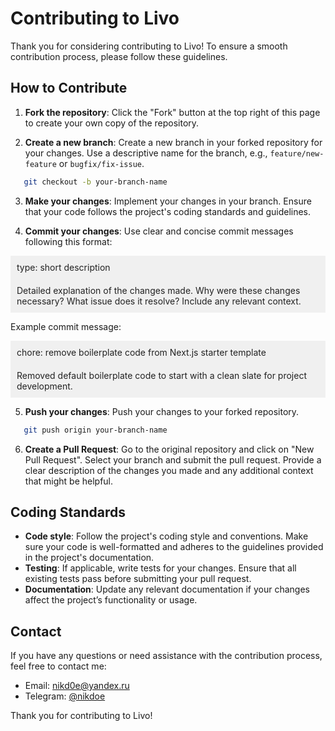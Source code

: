# Contributing to Livo

Thank you for considering contributing to Livo! To ensure a smooth contribution process, please follow these guidelines.

## How to Contribute

1. **Fork the repository**: Click the "Fork" button at the top right of this page to create your own copy of the repository.

2. **Create a new branch**: Create a new branch in your forked repository for your changes. Use a descriptive name for the branch, e.g., `feature/new-feature` or `bugfix/fix-issue`.

```bash
   git checkout -b your-branch-name
```

3. **Make your changes**: Implement your changes in your branch. Ensure that your code follows the project's coding standards and guidelines.

4. **Commit your changes**: Use clear and concise commit messages following this format:

<div style="background-color: #f0f0f0; padding: 10px; color: #222222;">
type: short description
</div>
<div style="background-color: #f0f0f0; padding: 10px; color: #222222;">
Detailed explanation of the changes made. Why were these changes necessary? What issue does it resolve? Include any relevant context.
</div>

Example commit message:

<div style="background-color: #f0f0f0; padding: 10px; color: #222222;">
chore: remove boilerplate code from Next.js starter template
</div>
<div style="background-color: #f0f0f0; padding: 10px; color: #222222;">
Removed default boilerplate code to start with a clean slate for project development.
</div>

5. **Push your changes**: Push your changes to your forked repository.

```bash
   git push origin your-branch-name
```

6. **Create a Pull Request**: Go to the original repository and click on "New Pull Request". Select your branch and submit the pull request. Provide a clear description of the changes you made and any additional context that might be helpful.

## Coding Standards

- **Code style**: Follow the project's coding style and conventions. Make sure your code is well-formatted and adheres to the guidelines provided in the project's documentation.
- **Testing**: If applicable, write tests for your changes. Ensure that all existing tests pass before submitting your pull request.
- **Documentation**: Update any relevant documentation if your changes affect the project’s functionality or usage.

## Contact

If you have any questions or need assistance with the contribution process, feel free to contact me:

- Email: [nikd0e@yandex.ru](mailto:nikd0e@yandex.ru)
- Telegram: [@nikdoe](https://t.me/nikdoe)

Thank you for contributing to Livo!